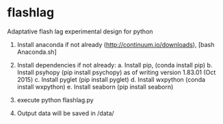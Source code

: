# flashlag
Adaptative flash lag experimental design for python 

1. Install anaconda if not already (http://continuum.io/downloads), [bash Anaconda.sh]

2. Install dependencies if not already:
  a. Install pip, (conda install pip)
  b. Install psyhopy (pip install psychopy) as of writing version 1.83.01 (Oct 2015)
  c. Install pyglet (pip install pyglet)
  d. Install wxpython (conda install wxpython)
  e. Install seaborn (pip install seaborn) 

3. execute python flashlag.py

4. Output data will be saved in /data/
